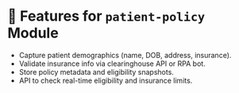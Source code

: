 # 📌 Features for `patient-policy` Module

- Capture patient demographics (name, DOB, address, insurance).
- Validate insurance info via clearinghouse API or RPA bot.
- Store policy metadata and eligibility snapshots.
- API to check real-time eligibility and insurance limits.
